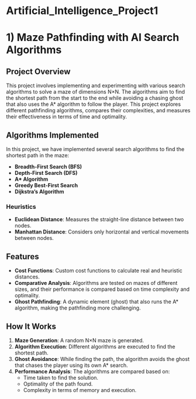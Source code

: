 # Artificial_Intelligence_Project1

# 1) Maze Pathfinding with AI Search Algorithms

## Project Overview
This project involves implementing and experimenting with various search algorithms to solve a maze of dimensions N×N. The algorithms aim to find the shortest path from the start to the end while avoiding a chasing ghost that also uses the A* algorithm to follow the player. This project explores different pathfinding algorithms, compares their complexities, and measures their effectiveness in terms of time and optimality.

## Algorithms Implemented
In this project, we have implemented several search algorithms to find the shortest path in the maze:

- **Breadth-First Search (BFS)**
- **Depth-First Search (DFS)**
- **A\* Algorithm**
- **Greedy Best-First Search**
- **Dijkstra’s Algorithm**

### Heuristics
- **Euclidean Distance**: Measures the straight-line distance between two nodes.
- **Manhattan Distance**: Considers only horizontal and vertical movements between nodes.

## Features

- **Cost Functions**: Custom cost functions to calculate real and heuristic distances.
- **Comparative Analysis**: Algorithms are tested on mazes of different sizes, and their performance is compared based on time complexity and optimality.
- **Ghost Pathfinding**: A dynamic element (ghost) that also runs the A* algorithm, making the pathfinding more challenging.

## How It Works

1. **Maze Generation**: A random N×N maze is generated.
2. **Algorithm Execution**: Different algorithms are executed to find the shortest path.
3. **Ghost Avoidance**: While finding the path, the algorithm avoids the ghost that chases the player using its own A* search.
4. **Performance Analysis**: The algorithms are compared based on:
   - Time taken to find the solution.
   - Optimality of the path found.
   - Complexity in terms of memory and execution.
